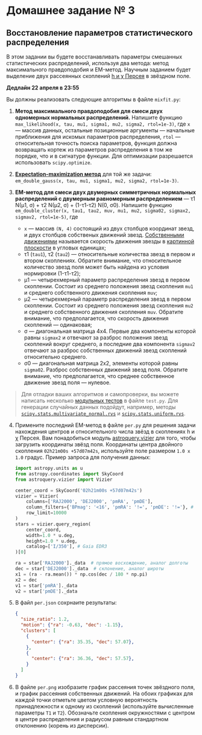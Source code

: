 # Домашнее задание № 3
## Восстановление параметров статистического распределения

В этом задании вы будете восстанавливать параметры смешанных статистических распределений, используя два метода: метод максимального правдоподобия и EM-метод. Научным заданием будет выделение двух рассеянных скоплений  [h и χ Персея](https://apod.nasa.gov/apod/ap091204.html) в звёздном поле.

**Дедлайн 22 апреля в 23:55**

Вы должны реализовать следующие алгоритмы в файле `mixfit.py`:

1. **Метод максимального правдоподобия для смеси двух одномерных нормальных распределений.** Напишите функцию `max_likelihood(x, tau, mu1, sigma1, mu2, sigma2, rtol=1e-3)`, где `x` — массив данных, остальные позиционные аргументы — начальные приближения для искомых параметров распределения, `rtol` — относительная точность поиска параметров, функция должна возвращать кортеж из параметров распределения в том же порядке, что и в сигнатуре функции. Для оптимизации разрешается использовать `scipy.optimize`.

2. **[Expectation-maximization метод](https://en.wikipedia.org/wiki/Expectation–maximization_algorithm)** для той же задачи: `em_double_gauss(x, tau, mu1, sigma1, mu2, sigma2, rtol=1e-3)`.

3. **EM-метод для смеси двух двумерных симметричных нормальных распределений с двумерным равномерным распределением** — τ1 N(µ1, σ) + τ2 N(µ2, σ) + (1-τ1-τ2) N(0, σ0).
Напишите функцию `em_double_cluster(x, tau1, tau2, muv, mu1, mu2, sigma02, sigmax2, sigmav2, rtol=1e-5)`, где
   - `x` — массив `(N, 4)` состоящий из двух столбцов координат звезд, и двух столбцов собственых движений звезд.
[Собственными движениями](http://www.astronet.ru/db/msg/1171379) называется скорость движения звезды в [картинной плоскости](http://www.astronet.ru/db/msg/1190817/node7.html) в угловых единицах;
   - τ1 (`tau1`), τ2 (`tau2`) — относительные количества звезд в первом и втором скоплениях. Обратите внимание, что относительное количество звезд поля может быть найдена из условия нормировки (1-τ1-τ2);
   - µ1 — четырехмерный параметр распределения звезд в первом скоплении. Состоит из среднего положения звезд скопления `mu1` и среднего собственного движения скопления `muv`;
   - µ2 — четырехмерный параметр распределения звезд в первом скоплении. Состоит из среднего положения звезд скопления `mu2` и среднего собственного движения скопления `muv`. Обратите внимание, что предполагается, что скорость движения скоплений — одинаковая;
   - σ — диагональная матрица 4x4. Первые два компоненты которой равны `sigmax2` и отвечают за разброс положения звезд скоплений вокруг среднего,  а последние два компонента `sigmav2` отвечают за разброс собственных движений звезд скоплений относительно среднего.
   - σ0 — диагональная матрица 2x2, элементы которой равны `sigma02`. Разброс собственных движений звезд поля. Обратите внимание, что предполагается, что среднее собственное движение звезд поля — нулевое.

> Для отладки ваших алгоритмов и самопроверки, вы можете написать несколько [модульных тестов](https://docs.python.org/3/library/unittest.html) в файле `test.py`.
> Для генерации случайных данных подойдут, например, методы [`scipy.stats.multivariate_normal.rvs`](https://docs.scipy.org/doc/scipy/reference/generated/scipy.stats.multivariate_normal.html) и [`scipy.stats.uniform.rvs`](https://docs.scipy.org/doc/scipy/reference/generated/scipy.stats.uniform.html).

4. Примените последний EM-метод в файле `per.py` для решения задачи нахождения центров и относительного числа звёзд в скоплениях h и χ Персея.
Вам понадобиться модуль [astroquery.vizier](https://astroquery.readthedocs.io/en/latest/vizier/vizier.html) для того, чтобы загрузить координаты звёзд поля.
Координаты центра двойного скопления `02h21m00s +57d07m42s`, используйте поле размером `1.0 x 1.0` градус.
Пример запроса для получения данных:

   ```python
   import astropy.units as u
   from astropy.coordinates import SkyCoord
   from astroquery.vizier import Vizier

   center_coord = SkyCoord('02h21m00s +57d07m42s')
   vizier = Vizier(
       columns=['RAJ2000', 'DEJ2000', 'pmRA', 'pmDE'],
       column_filters={'BPmag': '<16', 'pmRA': '!=', 'pmDE': '!='}, # число больше — звёзд больше
       row_limit=10000
   )
   stars = vizier.query_region(
       center_coord,
       width=1.0 * u.deg,
       height=1.0 * u.deg,
       catalog=['I/350'], # Gaia EDR3
   )[0]

   ra = star['RAJ2000']._data  # прямое восхождение, аналог долготы
   dec = star['DEJ2000']._data  # склонение, аналог широты
   x1 = (ra - ra.mean()) * np.cos(dec / 180 * np.pi)
   x2 = dec
   v1 = star['pmRA']._data
   v2 = star['pmDE']._data

   ```

5. В файл `per.json` сохрнаите результаты:

    ```json
    {
      "size_ratio": 1.2,
      "motion": {"ra": -0.63, "dec": -1.15},
      "clusters": [
        {
          "center": {"ra": 35.35, "dec": 57.07},
        },
        {
          "center": {"ra": 36.36, "dec": 57.57},
        }
      ]
    }
    ```

6. В файле `per.png` изобразите график рассеяния точек звёздного поля, и график рассеяния собственных движений.
На обоих графиках для каждой точки отметьте цветом условную вероятность принадлежности к одному из скоплений (используйте вычисленные параметры `T1` и `T2`).
Обозначьте скопления окружностями с центром в центре распределения и радиусом равным стандартном отклонению (корень из дисперсии).
